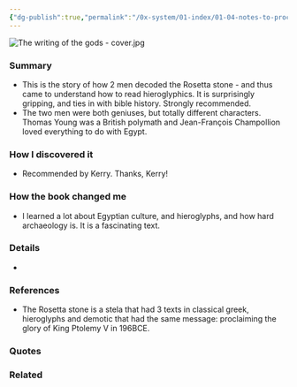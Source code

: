 ```yaml
---
{"dg-publish":true,"permalink":"/0x-system/01-index/01-04-notes-to-process/the-writing-of-the-gods-edward-dolnick/","title":"The Writing of the Gods - Edward Dolnick","dgShowBacklinks":false}
---
```


![The writing of the gods - cover.jpg](/img/user/0x%20-%20System/01%20Index/01.04%20Notes%20to%20process/The%20writing%20of%20the%20gods%20-%20cover.jpg)
### Summary
- This is the story of how 2 men decoded the Rosetta stone - and thus came to understand how to read hieroglyphics. It is surprisingly gripping, and ties in with bible history. Strongly recommended.
- The two men were both geniuses, but totally different characters. Thomas Young was a British polymath and Jean-François Champollion loved everything to do with Egypt.
### How I discovered it
- Recommended by Kerry. Thanks, Kerry!

### How the book changed me
- I learned a lot about Egyptian culture, and hieroglyphs, and how hard archaeology is. It is a fascinating text.

### Details
- 

### References
- The Rosetta stone is a stela that had 3 texts in classical greek, hieroglyphs and demotic that had the same message: proclaiming the glory of King Ptolemy V in 196BCE.

### Quotes

### Related

